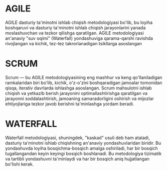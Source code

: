 # AGILE
AGILE dasturiy ta'minotni ishlab chiqish metodologiyasi bo'lib, bu loyiha boshqaruvi va dasturiy ta'minotni ishlab chiqish jarayonlarini yanada moslashuvchan va tezkor qilishga qaratilgan. AGILE metodologiyasi an'anaviy "suv oqimi" (Waterfall) yondashuviga qarama-qarshi ravishda rivojlangan va kichik, tez-tez takrorlanadigan tsikllarga asoslangan

# SCRUM
Scrum — bu AGILE metodologiyasining eng mashhur va keng qo'llaniladigan ramkalaridan biri bo'lib, kichik, o'z-o'zini boshqaradigan jamoalar tomonidan qisqa, iterativ davrlarda ishlashga asoslangan. Scrum mahsulotni ishlab chiqish va yetkazib berish jarayonini optimallashtirishga qaratilgan va jarayonni soddalashtirish, jamoaning samaradorligini oshirish va mijozlar ehtiyojlariga tezkor javob berishni ta'minlashga yordam beradi.

# WATERFALL
Waterfall metodologiyasi, shuningdek, "kaskad" usuli deb ham ataladi, dasturiy ta'minotni ishlab chiqishning an'anaviy yondashuvlaridan biridir. Bu yondashuvda loyiha bosqichma-bosqich amalga oshiriladi, har bir bosqich tugallangandan keyin keyingi bosqich boshlanadi. Bu metodologiya tizimatik va tartibli yondashuvni ta'minlaydi va har bir bosqich aniq hujjatlangan bo'lishi kerak. 

